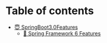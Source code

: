 # Table of contents

* [😇 SpringBoot3.0Features](README.md)
  * [🎁 Spring Framework 6 Features](readme/spring-framework-6-features.md)
